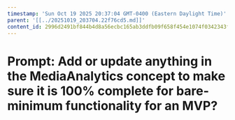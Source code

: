 ```yaml
---
timestamp: 'Sun Oct 19 2025 20:37:04 GMT-0400 (Eastern Daylight Time)'
parent: '[[../20251019_203704.22f76cd5.md]]'
content_id: 2996d2491bf844b4d8a56ecbc165ab3ddfb09f658f454e1074f0342343f507f0
---
```


# Prompt: Add or update anything in the MediaAnalytics concept to make sure it is 100% complete for bare-minimum functionality for an MVP?
